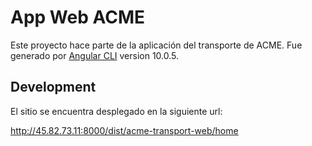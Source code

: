 # App Web ACME

Este proyecto hace parte de la aplicación del transporte de ACME. Fue generado por [Angular CLI](https://github.com/angular/angular-cli) version 10.0.5.

## Development 

El sitio se encuentra desplegado en la siguiente url:

http://45.82.73.11:8000/dist/acme-transport-web/home

